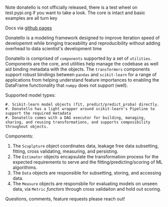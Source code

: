 Note donatello is not officially released, there is a test wheel on test.pypi.org
if you want to take a look. The core is intact and basic examples are all turn key


Docs via [github pages](https://marksweissma.github.io/donatello/)

Donatello is a modeling framework designed to improve iteration speed of developemnt while bringing traceability and reproducibility
without adding overhead to data scientist's development time

Donatello is comprised of `components` supported by a set of `utilities`. 
Components are the core, and utilities help manage the codebase as well aid binding metadata with the objects.
The `transformers` components  support robust bindings between `pandas` and `scikit-learn` for a range of applications from helping understand feature importances to enabling the DataFrame functionality that `numpy` does not support (well).

Supported model types:

    #. Scikit-learn model objects (fit, predict/predict_proba) directly. 
    #. Donatello has a light wrapper around scikit-learn's Pipeline to support the required metadata
    #. Donatello comes with a DAG executor for building, managing, sharing, and reusing transformations, and supports composibility throughout objects.
  
Components:
  
  1. The `Scuplpture` object coordinates data, leakage free data subsetting, fitting, cross validating, measuring, and persisting. 
  2. The `Estimator` objects encapsulate the transformation process for the expected requirements to serve and the fitting/predicting/scoring of ML algorithims. 
  3. The `Data` objects are responsible for subsetting, storing, and accessing data.
  4. The `Measure` objects are responsbile for evaluating models on unseen data, via `Metric` *functors* through cross validaiton and hold out scoring.

Questions, comments, feature requests please reach out!
